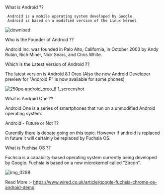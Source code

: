  What is Android ??
 
     Android is a mobile operating system developed by Google.
     Android is based on a modified version of the Linux kernel 
   
![download](https://user-images.githubusercontent.com/37036783/39697365-56c40590-520e-11e8-9f47-75066ff08def.png)
   
  Who is the Founder of Android ??

   Android Inc. was founded in Palo Alto, California, in October 2003 by Andy Rubin, Rich Miner, Nick Sears, and Chris White.

 Which is the Latest Version of Android ??

 The latest version is Android 8.1 Oreo (Also the new Android Developer preview for "Android P" is now available for some phones)
  
  ![250px-android_oreo_8 1_screenshot](https://user-images.githubusercontent.com/37036783/39697307-1fec2124-520e-11e8-88b5-9102d9104ae2.png) 
  
  What is Android One ??

   Android One is a series of smartphones that run on a unmodified Android operating system. 
   
  Android - Future or Not ??

 Curentlly there is debate going on this topic. However if android is replaced in future it will certainly be replaced by Fuchsia OS. 
 
   What is Fuchisa OS ??
 
   Fuchsia is a capability-based operating system currently being developed by Google.
   Fuchsia is based on a new microkernel called "Zircon".
  
  ![img_0298](https://user-images.githubusercontent.com/37036783/39697601-0fd36710-520f-11e8-8788-65c10c0a2425.png)
  
  Read More :-  https://www.wired.co.uk/article/google-fuchsia-chrome-os-android-demo
